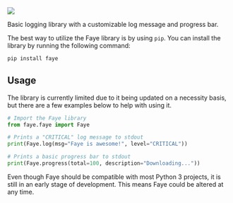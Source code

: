 <img src="https://raw.githubusercontent.com/shinigamilib/faye/main/assets/faye.jpg" />

Basic logging library with a customizable log message and progress bar.

The best way to utilize the Faye library is by using `pip`. You can install the library by running the following command:
```bash
pip install faye
```

## Usage
The library is currently limited due to it being updated on a necessity basis, but there are a few examples below to help with using it.

```python
# Import the Faye library
from faye.faye import Faye

# Prints a "CRITICAL" log message to stdout
print(Faye.log(msg="Faye is awesome!", level="CRITICAL"))

# Prints a basic progress bar to stdout
print(Faye.progress(total=100, description="Downloading..."))
```

Even though Faye should be compatible with most Python 3 projects, it is still in an early stage of development. This means Faye could be altered at any time.